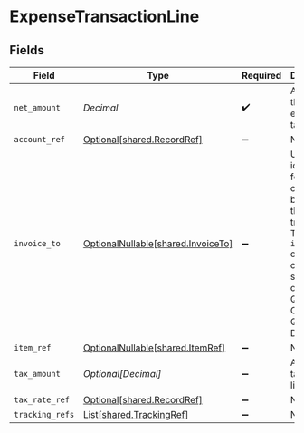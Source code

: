 # ExpenseTransactionLine


## Fields

| Field                                                                                                                                                           | Type                                                                                                                                                            | Required                                                                                                                                                        | Description                                                                                                                                                     | Example                                                                                                                                                         |
| --------------------------------------------------------------------------------------------------------------------------------------------------------------- | --------------------------------------------------------------------------------------------------------------------------------------------------------------- | --------------------------------------------------------------------------------------------------------------------------------------------------------------- | --------------------------------------------------------------------------------------------------------------------------------------------------------------- | --------------------------------------------------------------------------------------------------------------------------------------------------------------- |
| `net_amount`                                                                                                                                                    | *Decimal*                                                                                                                                                       | :heavy_check_mark:                                                                                                                                              | Amount of the line, exclusive of tax.                                                                                                                           | 100                                                                                                                                                             |
| `account_ref`                                                                                                                                                   | [Optional[shared.RecordRef]](../../models/shared/recordref.md)                                                                                                  | :heavy_minus_sign:                                                                                                                                              | N/A                                                                                                                                                             |                                                                                                                                                                 |
| `invoice_to`                                                                                                                                                    | [OptionalNullable[shared.InvoiceTo]](../../models/shared/invoiceto.md)                                                                                          | :heavy_minus_sign:                                                                                                                                              | Unique identifier for the customer billed for the transaction. The `invoiceTo` object is currently supported only for QuickBooks Online and QuickBooks Desktop. |                                                                                                                                                                 |
| `item_ref`                                                                                                                                                      | [OptionalNullable[shared.ItemRef]](../../models/shared/itemref.md)                                                                                              | :heavy_minus_sign:                                                                                                                                              | N/A                                                                                                                                                             |                                                                                                                                                                 |
| `tax_amount`                                                                                                                                                    | *Optional[Decimal]*                                                                                                                                             | :heavy_minus_sign:                                                                                                                                              | Amount of tax for the line.                                                                                                                                     | 20                                                                                                                                                              |
| `tax_rate_ref`                                                                                                                                                  | [Optional[shared.RecordRef]](../../models/shared/recordref.md)                                                                                                  | :heavy_minus_sign:                                                                                                                                              | N/A                                                                                                                                                             |                                                                                                                                                                 |
| `tracking_refs`                                                                                                                                                 | List[[shared.TrackingRef](../../models/shared/trackingref.md)]                                                                                                  | :heavy_minus_sign:                                                                                                                                              | N/A                                                                                                                                                             |                                                                                                                                                                 |
